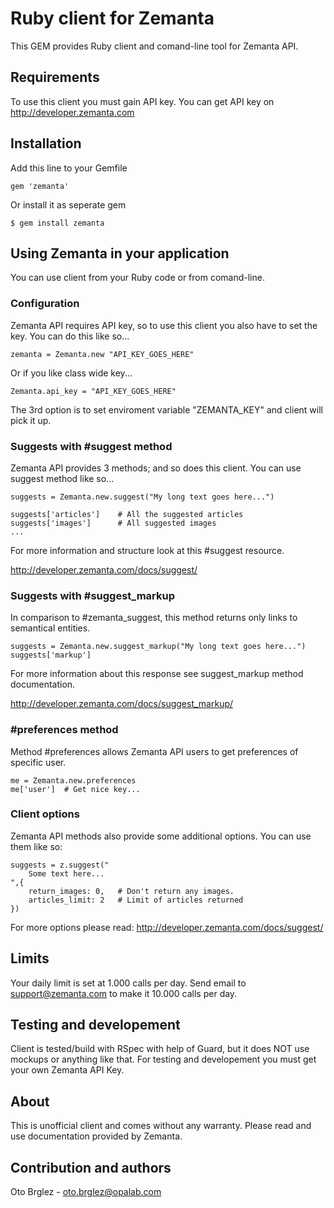 # Ruby client for Zemanta

This GEM provides Ruby client and comand-line tool for Zemanta API.

## Requirements

To use this client you must gain API key.
You can get API key on http://developer.zemanta.com

## Installation

Add this line to your Gemfile
	
	gem 'zemanta'

Or install it as seperate gem

	$ gem install zemanta

## Using Zemanta in your application

You can use client from your Ruby code or from comand-line.

### Configuration

Zemanta API requires API key, so to use this client you also have to set the key. You can do this like so...

	zemanta = Zemanta.new "API_KEY_GOES_HERE"

Or if you like class wide key...

	Zemanta.api_key = "API_KEY_GOES_HERE"

The 3rd option is to set enviroment variable "ZEMANTA_KEY" and client will pick it up.

### Suggests with #suggest method

Zemanta API provides 3 methods; and so does this client.
You can use suggest method like so...

	suggests = Zemanta.new.suggest("My long text goes here...")

	suggests['articles'] 	# All the suggested articles
	suggests['images'] 		# All suggested images
	...

For more information and structure look at this #suggest resource.

http://developer.zemanta.com/docs/suggest/

### Suggests with #suggest_markup

In comparison to #zemanta_suggest, this method returns only links to semantical entities.

	suggests = Zemanta.new.suggest_markup("My long text goes here...")
	suggests['markup']

For more information about this response see suggest_markup method documentation.

http://developer.zemanta.com/docs/suggest_markup/

### #preferences method

Method #preferences allows Zemanta API users to get preferences of specific user. 

	me = Zemanta.new.preferences
	me['user']	# Get nice key...

### Client options

Zemanta API methods also provide some additional options. You can use them like so:

	suggests = z.suggest("
		Some text here...
	",{
		return_images: 0,	# Don't return any images.
		articles_limit: 2 	# Limit of articles returned
	})

For more options please read:
http://developer.zemanta.com/docs/suggest/

## Limits

Your daily limit is set at 1.000 calls per day. Send email to support@zemanta.com to make it 10.000 calls per day.

## Testing and developement

Client is tested/build with RSpec with help of Guard, but it does NOT use mockups or anything like that. For testing and developement you must get your own Zemanta API Key.

## About

This is unofficial client and comes without any warranty. Please
read and use documentation provided by Zemanta.

## Contribution and authors

Oto Brglez - <oto.brglez@opalab.com>